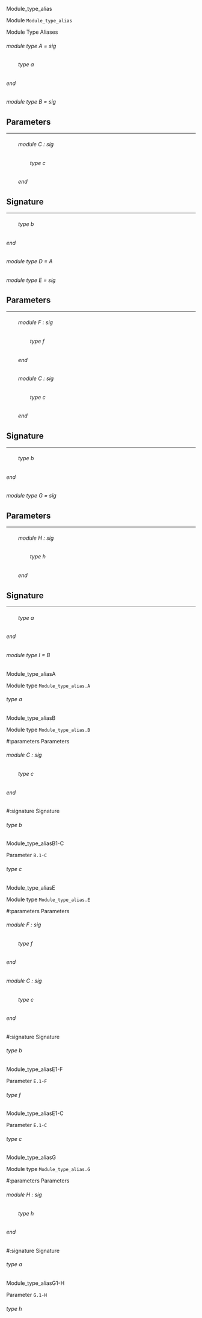 Module_type_alias

 Module  `` Module_type_alias `` 


Module Type Aliases

<a id="module-type-A"></a>
###### module type A = sig

<a id="type-a"></a>
###### &nbsp; &nbsp; &nbsp; &nbsp; type a



###### end



<a id="module-type-B"></a>
###### module type B = sig


## Parameters
---


<a id="argument-1-C"></a>
###### &nbsp; &nbsp; &nbsp; &nbsp; module C : sig

<a id="type-c"></a>
###### &nbsp; &nbsp; &nbsp; &nbsp; &nbsp; &nbsp; &nbsp; &nbsp; type c



###### &nbsp; &nbsp; &nbsp; &nbsp; end




## Signature
---


<a id="type-b"></a>
###### &nbsp; &nbsp; &nbsp; &nbsp; type b



###### end



<a id="module-type-D"></a>
###### module type D = A



<a id="module-type-E"></a>
###### module type E = sig


## Parameters
---


<a id="argument-1-F"></a>
###### &nbsp; &nbsp; &nbsp; &nbsp; module F : sig

<a id="type-f"></a>
###### &nbsp; &nbsp; &nbsp; &nbsp; &nbsp; &nbsp; &nbsp; &nbsp; type f



###### &nbsp; &nbsp; &nbsp; &nbsp; end



<a id="argument-1-C"></a>
###### &nbsp; &nbsp; &nbsp; &nbsp; module C : sig

<a id="type-c"></a>
###### &nbsp; &nbsp; &nbsp; &nbsp; &nbsp; &nbsp; &nbsp; &nbsp; type c



###### &nbsp; &nbsp; &nbsp; &nbsp; end




## Signature
---


<a id="type-b"></a>
###### &nbsp; &nbsp; &nbsp; &nbsp; type b



###### end



<a id="module-type-G"></a>
###### module type G = sig


## Parameters
---


<a id="argument-1-H"></a>
###### &nbsp; &nbsp; &nbsp; &nbsp; module H : sig

<a id="type-h"></a>
###### &nbsp; &nbsp; &nbsp; &nbsp; &nbsp; &nbsp; &nbsp; &nbsp; type h



###### &nbsp; &nbsp; &nbsp; &nbsp; end




## Signature
---


<a id="type-a"></a>
###### &nbsp; &nbsp; &nbsp; &nbsp; type a



###### end



<a id="module-type-I"></a>
###### module type I = B


Module_type_aliasA

 Module type  `` Module_type_alias.A `` 
<a id="type-a"></a>
###### type a


Module_type_aliasB

 Module type  `` Module_type_alias.B `` 

#:parameters  Parameters


<a id="argument-1-C"></a>
###### module C : sig

<a id="type-c"></a>
###### &nbsp; &nbsp; &nbsp; &nbsp; type c



###### end




#:signature  Signature


<a id="type-b"></a>
###### type b


Module_type_aliasB1-C

 Parameter  `` B.1-C `` 
<a id="type-c"></a>
###### type c


Module_type_aliasE

 Module type  `` Module_type_alias.E `` 

#:parameters  Parameters


<a id="argument-1-F"></a>
###### module F : sig

<a id="type-f"></a>
###### &nbsp; &nbsp; &nbsp; &nbsp; type f



###### end



<a id="argument-1-C"></a>
###### module C : sig

<a id="type-c"></a>
###### &nbsp; &nbsp; &nbsp; &nbsp; type c



###### end




#:signature  Signature


<a id="type-b"></a>
###### type b


Module_type_aliasE1-F

 Parameter  `` E.1-F `` 
<a id="type-f"></a>
###### type f


Module_type_aliasE1-C

 Parameter  `` E.1-C `` 
<a id="type-c"></a>
###### type c


Module_type_aliasG

 Module type  `` Module_type_alias.G `` 

#:parameters  Parameters


<a id="argument-1-H"></a>
###### module H : sig

<a id="type-h"></a>
###### &nbsp; &nbsp; &nbsp; &nbsp; type h



###### end




#:signature  Signature


<a id="type-a"></a>
###### type a


Module_type_aliasG1-H

 Parameter  `` G.1-H `` 
<a id="type-h"></a>
###### type h

